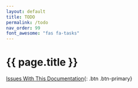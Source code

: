 ```yaml
---
layout: default
title: TODO
permalink: /todo
nav_order: 99
font_awesome: "fas fa-tasks"
---
```


# <i class="{{ page.font_awesome }}"></i> {{ page.title }}

[Issues With This Documentation](https://github.com/cbteeple/docs/issues){: .btn .btn-primary}


